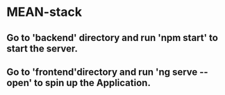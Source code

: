 # MEAN-stack

## Go to 'backend' directory and run 'npm start' to start the server.

## Go to 'frontend'directory and run 'ng serve --open' to spin up the Application.
